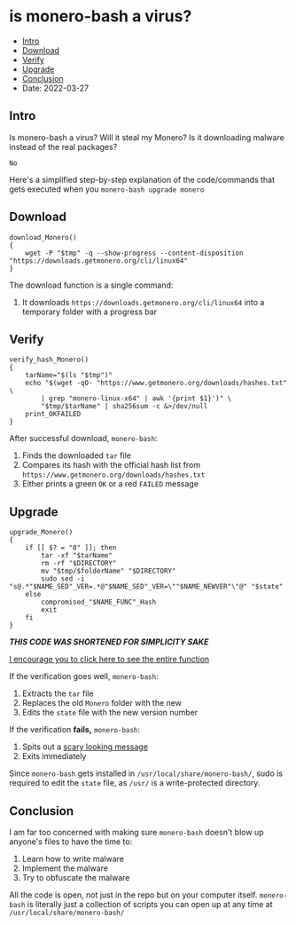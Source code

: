 # is monero-bash a virus?
* [Intro](#Intro)
* [Download](#Download)
* [Verify](#Verify)
* [Upgrade](#Upgrade)
* [Conclusion](#Conclusion)
* Date: 2022-03-27

## Intro
Is monero-bash a virus? Will it steal my Monero? Is it downloading malware instead of the real packages?
```
No
```
Here's a simplified step-by-step explanation of the code/commands that gets executed when you `monero-bash upgrade monero`

## Download
```
download_Monero()
{
    wget -P "$tmp" -q --show-progress --content-disposition "https://downloads.getmonero.org/cli/linux64"
}
```
The download function is a single command:
1. It downloads `https://downloads.getmonero.org/cli/linux64` into a temporary folder with a progress bar

## Verify
```
verify_hash_Monero()
{
	tarName="$(ls "$tmp")"
	echo "$(wget -qO- "https://www.getmonero.org/downloads/hashes.txt" \
		| grep "monero-linux-x64" | awk '{print $1}')" \
		"$tmp/$tarName" | sha256sum -c &>/dev/null
	print_OKFAILED
}
```
After successful download, `monero-bash`:
1. Finds the downloaded `tar` file
2. Compares its hash with the official hash list from `https://www.getmonero.org/downloads/hashes.txt`
3. Either prints a green `OK` or a red `FAILED` message

## Upgrade
```
upgrade_Monero()
{
	if [[ $? = "0" ]]; then
		tar -xf "$tarName"
		rm -rf "$DIRECTORY"
		mv "$tmp/$folderName" "$DIRECTORY"
		sudo sed -i "s@.*"$NAME_SED"_VER=.*@"$NAME_SED"_VER=\""$NAME_NEWVER"\"@" "$state"
	else
		compromised_"$NAME_FUNC"_Hash
		exit
	fi
}
```
***THIS CODE WAS SHORTENED FOR SIMPLICITY SAKE***

[I encourage you to click here to see the entire function](https://github.com/hinto-janaiyo/monero-bash/blob/main/src/func/upgrade)

If the verification goes well, `monero-bash`:
1. Extracts the `tar` file
2. Replaces the old `Monero` folder with the new
3. Edits the `state` file with the new version number

If the verification **fails,** `monero-bash`:
1. Spits out a [scary looking message](https://github.com/hinto-janaiyo/monero-bash/blob/main/src/func/compromised)
2. Exits immediately

Since `monero-bash` gets installed in `/usr/local/share/monero-bash/`, sudo is required to edit the `state` file, as `/usr/` is a write-protected directory.

## Conclusion
I am far too concerned with making sure `monero-bash` doesn't blow up anyone's files to have the time to:
1. Learn how to write malware
2. Implement the malware
3. Try to obfuscate the malware

All the code is open, not just in the repo but on your computer itself. `monero-bash` is literally just a collection of scripts you can open up at any time at `/usr/local/share/monero-bash/`
